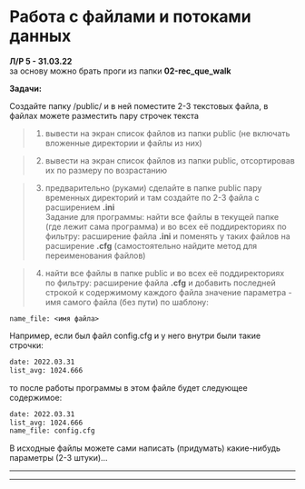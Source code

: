 # Работа с файлами и потоками данных  

**Л/Р 5 - 31.03.22**  
за основу можно брать проги из папки **02-rec_que_walk**  

**Задачи:**  

Создайте папку /public/  и в ней поместите 2-3 текстовых файла, в файлах можете разместить пару строчек текста  

> 1) вывести на экран список файлов из папки public (не включать вложенные директории и файлы из них)  

> 2) вывести на экран список файлов из папки public, отсортировав их по размеру по возрастанию  

> 3) предварительно (руками) сделайте в папке public пару временных директорий и там создайте по 2-3 файла с расширением **.ini**  
> Задание для программы: найти все файлы в текущей папке (где лежит сама программа) и во всех её поддиректориях по фильтру: расширение файла **.ini** и поменять у таких файлов на расширение **.cfg** (самостоятельно найдите метод для переименования файлов)  

> 4) найти все файлы в папке public и во всех её поддиректориях по фильтру: расширение файла **.cfg** и добавить последней строкой к содержимому каждого файла значение параметра - имя самого файла (без пути) по шаблону:

```
name_file: <имя файла>
```

Например, если был файл config.cfg и у него внутри были такие строчки:
```txt
date: 2022.03.31
list_avg: 1024.666
```

то после работы программы в этом файле будет следующее содержимое:
```txt
date: 2022.03.31
list_avg: 1024.666
name_file: config.cfg
```

В исходные файлы можете сами написать (придумать) какие-нибудь параметры (2-3 штуки)...

---  

---  
